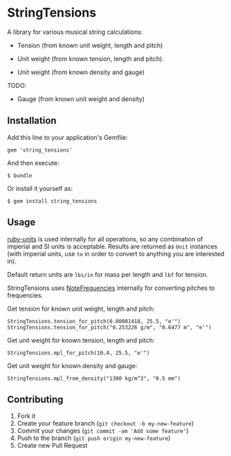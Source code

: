 # StringTensions

A library for various musical string calculations:

* Tension (from known unit weight, length and pitch)

* Unit weight (from known tension, length and pitch).

* Unit weight (from known density and gauge)

TODO:

* Gauge (from known unit weight and density)

## Installation

Add this line to your application's Gemfile:

    gem 'string_tensions'

And then execute:

    $ bundle

Or install it yourself as:

    $ gem install string_tensions

## Usage

[ruby-units](https://github.com/olbrich/ruby-units) is used internally for all operations, so any combination of imperial and SI units is acceptable. Results are returned as `Unit` instances (with imperial units, use `to` in order to convert to anything you are interested in).

Default return units are `lbs/in` for mass per length and `lbf` for tension.

StringTensions uses [NoteFrequencies](https://github.com/choan/note_frequencies) internally for converting pitches to frequencies.

Get tension for known unit weight, length and pitch:

    StringTensions.tension_for_pitch(0.00001418, 25.5, "e'")
    StringTensions.tension_for_pitch("0.253226 g/m", "0.6477 m", "e'")

Get unit weight for known tension, length and pitch:

    StringTensions.mpl_for_pitch(10.4, 25.5, "e'")

Get unit weight for known density and gauge:

    StringTensions.mpl_from_density("1300 kg/m^3", "0.5 mm")


## Contributing

1. Fork it
2. Create your feature branch (`git checkout -b my-new-feature`)
3. Commit your changes (`git commit -am 'Add some feature'`)
4. Push to the branch (`git push origin my-new-feature`)
5. Create new Pull Request
